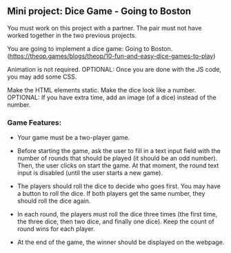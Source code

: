 ## Mini project: Dice Game -  Going to Boston

You must work on this project with a partner. The pair must not have worked together in the two previous projects.

You are going to implement a dice game: Going to Boston. (https://theop.games/blogs/theop/10-fun-and-easy-dice-games-to-play) 

Animation is not required. OPTIONAL: Once you are done with the JS code, you may add some CSS.

Make the HTML elements static. Make the dice look like a number. OPTIONAL: If you have extra time, add an image (of a dice) instead of the number.

### Game Features:

- Your game must be a two-player game. 

- Before starting the game, ask the user to fill in a text input field with the number of rounds that should be played (it should be an odd number). Then, the user clicks on start the game. At that moment, the round text input is disabled (until the user starts a new game).

- The players should roll the dice to decide who goes first. You may have a button to roll the dice. If both players get the same number, they should roll the dice again.

- In each round, the players must roll the dice three times (the first time, the three dice, then two dice, and finally one dice). Keep the count of round wins for each player.

- At the end of the game, the winner should be displayed on the webpage.





